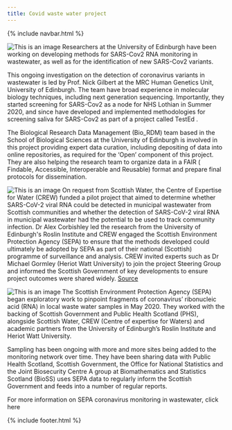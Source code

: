 ```yaml
---
title: Covid waste water project
---
```

{% include navbar.html %} 

![This is an image](https://www.wiki.ed.ac.uk/download/attachments/508956168/University_of_Edinburgh-Logo.wine.png?version=2&modificationDate=1633352369000&api=v2)
Researchers at the University of Edinburgh have been working on developing methods for SARS-Cov2 RNA monitoring in wastewater, as well as for the identification of new SARS-Cov2 variants. 

This ongoing investigation on the detection of coronavirus variants in wastewater is led by Prof. Nick Gilbert at the MRC Human Genetics Unit, University of Edinburgh. The team have broad experience in molecular biology techniques, including next generation sequencing. Importantly, they started screening for SARS-Cov2 as a node for NHS Lothian in Summer 2020, and since have developed and implemented methodologies for screening saliva for SARS-Cov2 as part of a project called TestEd .

The Biological Research Data Management (Bio_RDM) team based in the School of Biological Sciences at the University of Edinburgh is involved in this project providing expert data curation, including depositing of data into online repositories, as required for the ‘Open’ component of this project. They are also helping  the research team to organize data in a FAIR (​Findable, Accessible, Interoperable and Reusable) format and prepare final protocols for dissemination.

![This is an image](https://www.wiki.ed.ac.uk/download/attachments/508956168/CREW%20logo.png?version=1&modificationDate=1633351375000&api=v2)
On request from Scottish Water, the Centre of Expertise for Water (CREW) funded a pilot project that aimed to determine whether SARS-CoV-2 viral RNA could be detected in municipal wastewater from Scottish communities and whether the detection of SARS-CoV-2 viral RNA in municipal wastewater had the potential to be used to track community infection. Dr Alex Corbishley led the research from the University of Edinburgh's Roslin Institute and CREW engaged the Scottish Environment Protection Agency (SEPA) to ensure that the methods developed could ultimately be adopted by SEPA as part of their national (Scottish) programme of surveillance and analysis. CREW invited experts such as Dr Michael Gormley (Heriot Watt University) to join the project Steering Group and informed the Scottish Government of key developments to ensure project outcomes were shared widely.
[Source](https://www.crew.ac.uk/news/testing-waste-water-signs-covid-19)

![This is an image](https://www.wiki.ed.ac.uk/download/thumbnails/508956168/sepa%20logo.png?version=1&modificationDate=1633351856000&api=v2)
The Scottish Environment Protection Agency (SEPA)  began exploratory work to pinpoint fragments of coronavirus’ ribonucleic acid (RNA) in local waste water samples in May 2020. They worked with the backing of Scottish Government and Public Health Scotland (PHS), alongside Scottish Water, CREW (Centre of expertise for Waters) and academic partners from the University of Edinburgh’s Roslin Institute and Heriot Watt University.

Sampling has been ongoing with more and more sites being added to the monitoring network over time. They have been sharing data with Public Health Scotland, Scottish Government, the Office for National Statistics and the Joint Biosecurity Centre  A group at Biomathematics and Statistics Scotland (BioSS) uses SEPA data to regularly inform the Scottish Government and feeds into a number of regular reports.

For more information on SEPA coronavirus monitoring in wastewater, click here

{% include footer.html %} 

